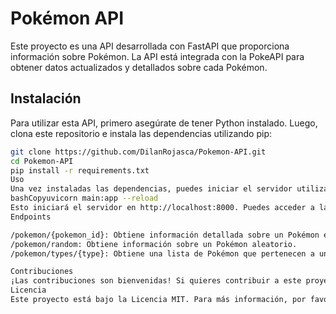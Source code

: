 # Pokémon API

Este proyecto es una API desarrollada con FastAPI que proporciona información sobre Pokémon. La API está integrada con la PokeAPI para obtener datos actualizados y detallados sobre cada Pokémon.

## Instalación

Para utilizar esta API, primero asegúrate de tener Python instalado. Luego, clona este repositorio e instala las dependencias utilizando pip:

```bash
git clone https://github.com/DilanRojasca/Pokemon-API.git
cd Pokemon-API
pip install -r requirements.txt
Uso
Una vez instaladas las dependencias, puedes iniciar el servidor utilizando el siguiente comando:
bashCopyuvicorn main:app --reload
Esto iniciará el servidor en http://localhost:8000. Puedes acceder a la documentación interactiva de la API en http://localhost:8000/docs para ver los endpoints disponibles y probarlos directamente desde tu navegador.
Endpoints

/pokemon/{pokemon_id}: Obtiene información detallada sobre un Pokémon específico.
/pokemon/random: Obtiene información sobre un Pokémon aleatorio.
/pokemon/types/{type}: Obtiene una lista de Pokémon que pertenecen a un tipo específico.

Contribuciones
¡Las contribuciones son bienvenidas! Si quieres contribuir a este proyecto, por favor abre un issue o envía un pull request.
Licencia
Este proyecto está bajo la Licencia MIT. Para más información, por favor lee el archivo LICENSE.
